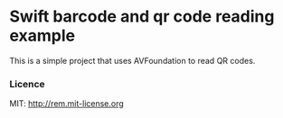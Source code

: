 # Swift barcode and qr code reading example

This is a simple project that uses AVFoundation to read QR codes.

### Licence

MIT: http://rem.mit-license.org